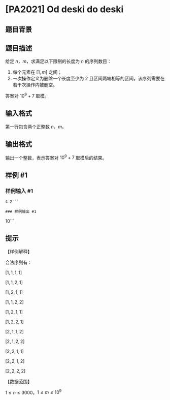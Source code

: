 # [PA2021] Od deski do deski

## 题目背景



## 题目描述

给定 $n$，$m$，求满足以下限制的长度为 $n$ 的序列数目：

1. 每个元素在 $[1,m]$ 之间；
2. 一次操作定义为删除一个长度至少为 $2$ 且区间两端相等的区间，该序列需要在若干次操作内被删空。

答案对 $10^9+7$ 取模。

## 输入格式

第一行包含两个正整数 $n$，$m$。

## 输出格式

输出一个整数，表示答案对 $10^9+7$ 取模后的结果。

## 样例 #1

### 样例输入 #1
```
4 2```

### 样例输出 #1

```
10```

## 提示

【样例解释】

合法序列有：

$[1,1,1,1]$

$[1,1,2,1]$

$[1,2,1,1]$

$[1,1,2,2]$

$[1,2,1,1]$

$[1,2,2,1]$

$[2,1,1,2]$

$[2,1,2,2]$

$[2,2,1,1]$

$[2,2,1,2]$

$[2,2,2,2]$

【数据范围】

$1 \le n \le 3000$，$1 \le m \le 10^9$
